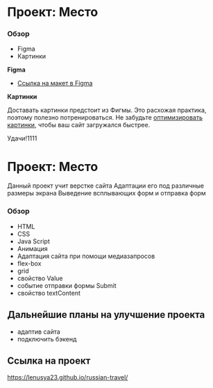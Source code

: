 # Проект: Место

### Обзор

* Figma
* Картинки

**Figma**

* [Ссылка на макет в Figma](https://www.figma.com/file/2cn9N9jSkmxD84oJik7xL7/JavaScript.-Sprint-4?node-id=0%3A1)

**Картинки**

Доставать картинки предстоит из Фигмы. Это расхожая практика, поэтому полезно потренироваться.
Не забудьте [оптимизировать картинки](https://tinypng.com/), чтобы ваш сайт загружался быстрее.

Удачи!1111
# Проект: Место
Данный проект учит верстке сайта
Адаптации его под различные размеры экрана
Выведение всплывающих форм и отправка форм
### Обзор
- HTML
- CSS
- Java Script
- Анимация
- Адаптация сайта при помощи медиазапросов
- flex-box
- grid
- свойство Value
- событие отправки формы Submit
- свойство textContent

## Дальнейшие планы на улучшение проекта
- адаптив сайта
- подключить бэкенд
## Ссылка на проект

https://lenusya23.github.io/russian-travel/